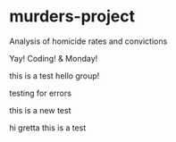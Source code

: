 # murders-project
Analysis of homicide rates and convictions

Yay! Coding! & Monday!

this is a test
hello group!

testing for errors

this is a new test

hi gretta this is a test
